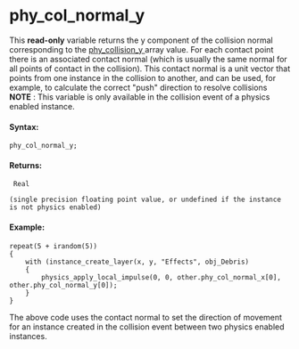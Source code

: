 # phy_col_normal_y

This **read-only** variable returns the y component of the collision
normal corresponding to the [ phy_collision_y ](phy_collision_y)
array value. For each contact point there is an associated contact
normal (which is usually the same normal for all points of contact in
the collision). This contact normal is a unit vector that points from
one instance in the collision to another, and can be used, for example,
to calculate the correct "push" direction to resolve collisions **NOTE**
: This variable is only available in the collision event of a physics
enabled instance.

#### Syntax:

``` gml
phy_col_normal_y;
```

#### Returns:

``` gml
 Real

(single precision floating point value, or undefined if the instance is not physics enabled)
```

#### Example:

``` gml
repeat(5 + irandom(5))
{
    with (instance_create_layer(x, y, "Effects", obj_Debris)
    {
        physics_apply_local_impulse(0, 0, other.phy_col_normal_x[0], other.phy_col_normal_y[0]);
    }
}
```

The above code uses the contact normal to set the direction of movement
for an instance created in the collision event between two physics
enabled instances.
